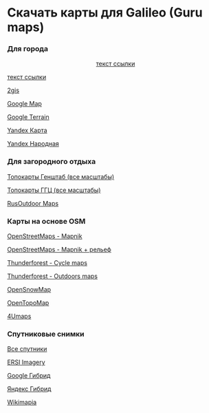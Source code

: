# Скачать карты для Galileo (Guru maps)

### Для города

<p align="center">
<a href="https://anygis.herokuapp.com/maps/Galileo/Beginner_set/City/2gis.ms" download="">текст ссылки</a>
</p>

<a href="#" download="">текст ссылки</a>

[2gis](https://anygis.herokuapp.com/maps/Galileo/Beginner_set/City/2gis.ms)

[Google Map](https://anygis.herokuapp.com/maps/Galileo/Beginner_set/City/Google_RU.ms)

[Google Terrain](https://anygis.herokuapp.com/maps/Galileo/Beginner_set/City/Google_Terrain_RU.ms)

[Yandex Карта](https://anygis.herokuapp.com/maps/Galileo/Beginner_set/City/Yandex_Map%20[AnyGIS].ms)

[Yandex Народная](https://anygis.herokuapp.com/maps/Galileo/Beginner_set/City/Yandex_Narod%20[AnyGIS].ms)



### Для загородного отдыха

[Топокарты Генштаб (все масштабы)](https://anygis.herokuapp.com/maps/Galileo/Beginner_set/Hiking/All_Genshtab%20[AnyGis].ms)

[Топокарты ГГЦ (все масштабы)](https://anygis.herokuapp.com/maps/Galileo/Beginner_set/Hiking/All_GGZ%20[AnyGis].ms)

[RusOutdoor Maps](https://anygis.herokuapp.com/maps/Galileo/Beginner_set/Hiking/Russian%20Outdoor%20Set%20[AnyGis].ms)



### Карты на основе OSM

[OpenStreetMaps - Mapnik](https://anygis.herokuapp.com/maps/Galileo/Beginner_set/OSM/OSM_Mapnik.ms)

[OpenStreetMaps - Mapnik  + рельеф](https://anygis.herokuapp.com/maps/Galileo/Beginner_set/OSM/OSM_Mapnik_Hillshade%20[AnyGis].ms)

[Thunderforest - Cycle maps](https://anygis.herokuapp.com/maps/Galileo/Beginner_set/OSM/OSM_Cycle_Map.ms)

[Thunderforest - Outdoors maps](https://anygis.herokuapp.com/maps/Galileo/Beginner_set/OSM/OSM_Outdoors.ms)

[OpenSnowMap](https://anygis.herokuapp.com/maps/Galileo/Beginner_set/OSM/OSM_OpenSnowMap.ms)

[OpenTopoMap](https://anygis.herokuapp.com/maps/Galileo/Beginner_set/OSM/OSM_OpenTopoMap.ms)

[4Umaps](https://anygis.herokuapp.com/maps/Galileo/Beginner_set/OSM/OSM_4Umaps.ms)




### Спутниковые снимки

[Все спутники](https://anygis.herokuapp.com/maps/Galileo/Beginner_set/Satellite/All_Satellites_[AnyGIS].ms)

[ERSI Imagery](https://anygis.herokuapp.com/maps/Galileo/Beginner_set/Satellite/ERSI_Imagery.ms)

[Google Гибрид](https://anygis.herokuapp.com/maps/Galileo/Beginner_set/Satellite/Google_Satellite_RU.ms)

[Яндекс Гибрид](https://anygis.herokuapp.com/maps/Galileo/Beginner_set/Satellite/Yandex_Hybrid%20[AnyGIS].ms)

[Wikimapia](https://anygis.herokuapp.com/maps/Galileo/Beginner_set/Satellite/Wikimapia%20Sat%20[AnyGIS].ms)

